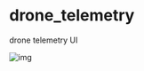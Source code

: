 # drone_telemetry
drone telemetry UI


![img](https://user-images.githubusercontent.com/47675705/135926980-6477ab7c-7076-4e82-baea-bd827c26b6fa.jpg)
